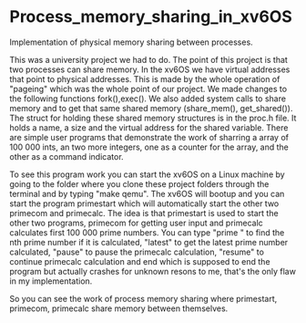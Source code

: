 # Process_memory_sharing_in_xv6OS
Implementation of physical memory sharing between processes.

This was a university project we had to do.
The point of this project is that two processes can share memory.
In the xv6OS we have virtual addresses that point to physical addresses.
This is made by the whole operation of "pageing" which was the whole
point of our project.
We made changes to the following functions fork(),exec().
We also added system calls to share memory and to get that same
shared memory (share_mem(), get_shared()). The struct for holding these
shared memory structures is in the proc.h file. It holds a name, a size
and the virtual address for the shared variable.
There are simple user programs that demonstrate the work of sharring a
array of 100 000 ints, an two more integers, one as a counter for the
array, and the other as a command indicator.

To see this program work you can start the xv6OS on a Linux machine by
going to the folder where you clone these project folders through
the terminal and by typing "make qemu". The xv6OS will bootup and you can
start the program primestart which will automatically start the other two
primecom and primecalc. The idea is that primestart is used to start
the other two programs, primecom for getting user input and primecalc
calculates first 100 000 prime numbers. You can type "prime <n>" to 
find the nth prime number if it is calculated, "latest" to get the
latest prime number calculated, "pause" to pause the primecalc calculation,
"resume" to continue primecalc calculation and end which is supposed to end
the program but actually crashes for unknown resons to me, that's the only
flaw in my implementation. 
  
So you can see the work of process memory sharing where primestart, primecom,
primecalc share memory between themselves.
